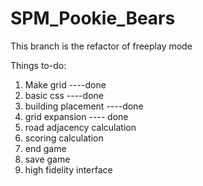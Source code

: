# SPM_Pookie_Bears

This branch is the refactor of freeplay mode

Things to-do:
1. Make grid ----done
2. basic css ----done
3. building placement ----done 
4. grid expansion ---- done
5. road adjacency calculation
6. scoring calculation
7. end game
8. save game
9. high fidelity interface
